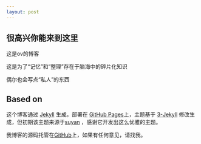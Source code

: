 ```yaml
---
layout: post
---
```


## 很高兴你能来到这里

这是ov的博客

这是为了“记忆”和“整理”存在于脑海中的碎片化知识

偶尔也会写点“私人”的东西

## Based on

这个博客通过 [Jekyll](http://jekyllrb.com/) 生成，部署在 [GitHub Pages](https://pages.github.com)上，主题基于 [3-Jekyll](https://github.com/P233/3-Jekyll) 修改生成，但初期该主题来源于[suyan](https://github.com/suyan/suyan.github.io) ，感谢它开发出这么优雅的主题。

我博客的源码托管在[GitHub](https://github.com/daize1994/daize1994.github.io)上，如果有任何意见，请找我。
